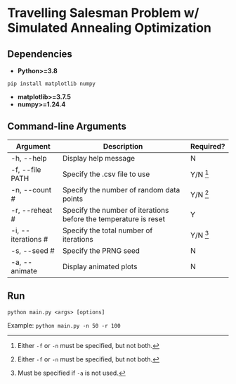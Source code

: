 # Travelling Salesman Problem w/ Simulated Annealing Optimization
## Dependencies
- **Python>=3.8**

```pip install matplotlib numpy```
- **matplotlib>=3.7.5**
- **numpy>=1.24.4**

## Command-line Arguments
|Argument|Description|Required?
|-|-|-
|-h, --help|Display help message|N
|-f, --file PATH|Specify the .csv file to use|Y/N [^1]
|-n, --count #|Specify the number of random data points|Y/N [^1]
|-r, --reheat #|Specify the number of iterations before the temperature is reset|Y
|-i, --iterations #|Specify the total number of iterations|Y/N [^2]
|-s, --seed #|Specify the PRNG seed|N
|-a, --animate|Display animated plots|N

[^1]: Either ```-f``` or ```-n``` must be specified, but not both.
[^2]: Must be specified if ```-a``` is not used.

## Run
```python main.py <args> [options]```

Example:
```python main.py -n 50 -r 100```
